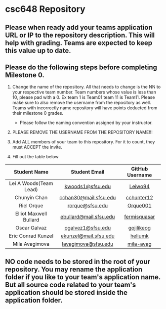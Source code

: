 # csc648 Repository

## Please when ready add your teams application URL or IP to the repository description. This will help with grading. Teams are expected to keep this value up to date.

## Please do the following steps before completing Milestone 0.
1. Change the name of the repository. All that needs to change is the NN to your respective team number. Team numbers whose value is less than 10, please pad with a 0. Ex team 1 is Team01 team 11 is Team11. Please make sure to also remove the username from the repository as well. Teams with incorrectly name repository will have points deducted from their milestone 0 grades.
      - Please follow the naming convention assigned by your instructor.

1. PLEASE REMOVE THE USERNAME FROM THE REPOSITORY NAME!!!

2. Add ALL members of your team to this repository. For it to count, they must ACCEPT the invite.

3. Fill out the table below


| Student Name           | Student Email          | GitHub Username                                |
|    :---:               |         :---:          |     :---:                                      |
| Lei A Woods(Team Lead) | kwoods1@sfsu.edu       |[Leiwo94](https://github.com/Leiwo94)           |  
| Chunyin Chan           | cchan30@mail.sfsu.edu  |[cchunter12](https://github.com/cchunter12)     |
| Riel Orque             | rorque@sfsu.edu        |[Orque001](https://github.com/Orque001)         |
| Elliot Maxwell Bullard | ebullard@mail.sfsu.edu |[fermisquasar](https://github.com/fermisquasar) |
| Oscar Galvaz           | ogalvez1@sfsu.edu      |[gojilikeog](https://github.com/gojilikeog)     |                                          
| Eric Conrad Kunzel     | ekunzel@mail.sfsu.edu  |[heliumk](https://github.com/heliumk)           |                                                                 
| Mila Avagimova         | lavagimova@sfsu.edu    |[mila-avag](https://github.com/mila-avag)       |

## NO code needs to be stored in the root of your repository. You may rename the application folder if you like to your team's application name. But all source code related to your team's application should be stored inside the application folder.
